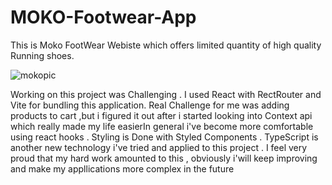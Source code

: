 # MOKO-Footwear-App
This is Moko  FootWear Webiste which offers limited quantity of high quality Running shoes.

![mokopic](https://user-images.githubusercontent.com/101527237/221366012-c8334540-bd34-41fe-b9cc-3ab7689b7324.PNG)

Working on this project was Challenging . I used React with RectRouter and Vite for bundling this application.
Real Challenge for me was adding products to cart ,but i figured it out after i started looking into Context api which really made 
my life easierIn general i've become more comfortable using react hooks . Styling is Done with Styled Components . TypeScript is another new 
technology i've tried and applied to this project . I feel very proud that my hard work amounted to this , obviously i'will keep improving and make
my appllications more complex in the future



